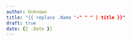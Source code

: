 ```yaml
---
author: Unknown
title: "{{ replace .Name "-" " " | title }}"
draft: true
date: {{ .Date }}
---
```


